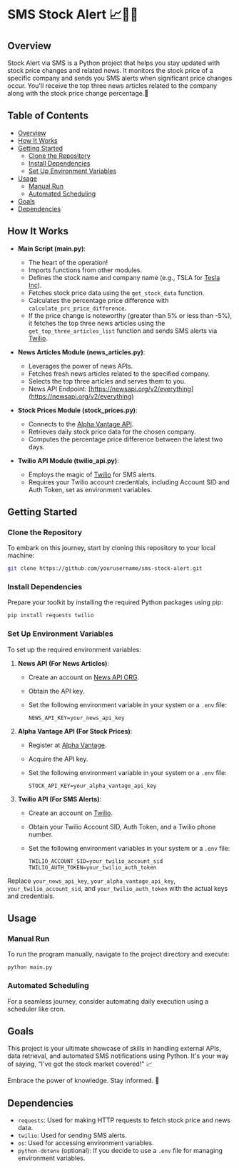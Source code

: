 # SMS Stock Alert 📈🚀📰

## Overview

Stock Alert via SMS is a Python project that helps you stay updated with stock price changes and related news. It monitors the stock price of a specific company and sends you SMS alerts when significant price changes occur. You'll receive the top three news articles related to the company along with the stock price change percentage.🚀


## Table of Contents

- [Overview](#overview)
- [How It Works](#how-it-works)
- [Getting Started](#getting-started)
  - [Clone the Repository](#clone-the-repository)
  - [Install Dependencies](#install-dependencies)
  - [Set Up Environment Variables](#set-up-environment-variables)
- [Usage](#usage)
  - [Manual Run](#manual-run)
  - [Automated Scheduling](#automated-scheduling)
- [Goals](#goals)
- [Dependencies](#dependencies)

## How It Works

- **Main Script (main.py)**:
  - The heart of the operation!
  - Imports functions from other modules.
  - Defines the stock name and company name (e.g., TSLA for [Tesla Inc](https://www.tesla.com/)).
  - Fetches stock price data using the `get_stock_data` function.
  - Calculates the percentage price difference with `calculate_prc_price_difference`.
  - If the price change is noteworthy (greater than 5% or less than -5%), it fetches the top three news articles using the `get_top_three_articles_list` function and sends SMS alerts via [Twilio](https://www.twilio.com/).

- **News Articles Module (news_articles.py)**:
  - Leverages the power of news APIs.
  - Fetches fresh news articles related to the specified company.
  - Selects the top three articles and serves them to you.
  - News API Endpoint: [https://newsapi.org/v2/everything](https://newsapi.org/v2/everything)

- **Stock Prices Module (stock_prices.py)**:
  - Connects to the [Alpha Vantage API](https://www.alphavantage.co/).
  - Retrieves daily stock price data for the chosen company.
  - Computes the percentage price difference between the latest two days.

- **Twilio API Module (twilio_api.py)**:
  - Employs the magic of [Twilio](https://www.twilio.com/) for SMS alerts.
  - Requires your Twilio account credentials, including Account SID and Auth Token, set as environment variables.

## Getting Started

### Clone the Repository

To embark on this journey, start by cloning this repository to your local machine:


  ```sh
  git clone https://github.com/yourusername/sms-stock-alert.git
  ```
### Install Dependencies

Prepare your toolkit by installing the required Python packages using pip:
  ```sh
  pip install requests twilio
  ```
### Set Up Environment Variables

To set up the required environment variables:

1. **News API (For News Articles)**:
   - Create an account on [News API ORG](https://newsapi.org/).
   - Obtain the API key.
   - Set the following environment variable in your system or a `.env` file:

     ```
     NEWS_API_KEY=your_news_api_key
     ```

2. **Alpha Vantage API (For Stock Prices)**:
   - Register at [Alpha Vantage](https://www.alphavantage.co/).
   - Acquire the API key.
   - Set the following environment variable in your system or a `.env` file:

     ```
     STOCK_API_KEY=your_alpha_vantage_api_key
     ```

3. **Twilio API (For SMS Alerts)**:
   - Create an account on [Twilio](https://www.twilio.com/).
   - Obtain your Twilio Account SID, Auth Token, and a Twilio phone number.
   - Set the following environment variables in your system or a `.env` file:

     ```
     TWILIO_ACCOUNT_SID=your_twilio_account_sid
     TWILIO_AUTH_TOKEN=your_twilio_auth_token
     ```

Replace `your_news_api_key`, `your_alpha_vantage_api_key`, `your_twilio_account_sid`, and `your_twilio_auth_token` with the actual keys and credentials.

## Usage

### Manual Run

To run the program manually, navigate to the project directory and execute:
  ```sh
  python main.py
  ```
### Automated Scheduling

For a seamless journey, consider automating daily execution using a scheduler like cron.

## Goals

This project is your ultimate showcase of skills in handling external APIs, data retrieval, and automated SMS notifications using Python. It's your way of saying, "I've got the stock market covered!" 📈

Embrace the power of knowledge. Stay informed. 🚀

## Dependencies

- `requests`: Used for making HTTP requests to fetch stock price and news data.
- `twilio`: Used for sending SMS alerts.
- `os`: Used for accessing environment variables.
- `python-dotenv` (optional): If you decide to use a `.env` file for managing environment variables.
